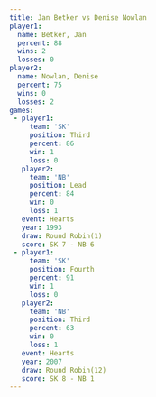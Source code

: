 ```yaml
---
title: Jan Betker vs Denise Nowlan
player1:              
  name: Betker, Jan   
  percent: 88         
  wins: 2             
  losses: 0           
player2:              
  name: Nowlan, Denise
  percent: 75         
  wins: 0             
  losses: 2           
games:
 - player1:         
     team: 'SK'     
     position: Third
     percent: 86    
     win: 1         
     loss: 0        
   player2:        
     team: 'NB'    
     position: Lead
     percent: 84   
     win: 0        
     loss: 1       
   event: Hearts       
   year: 1993          
   draw: Round Robin(1)
   score: SK 7 - NB 6  
 - player1:          
     team: 'SK'      
     position: Fourth
     percent: 91     
     win: 1          
     loss: 0         
   player2:         
     team: 'NB'     
     position: Third
     percent: 63    
     win: 0         
     loss: 1        
   event: Hearts        
   year: 2007           
   draw: Round Robin(12)
   score: SK 8 - NB 1   
---
```

